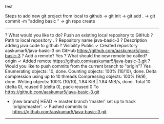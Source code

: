 test

Steps to add new git project from local to github
-> git init
-> git add .
-> git commit -m "adding basic "
-> gh repo create


---
? What would you like to do? Push an existing local repository to GitHub
? Path to local repository .
? Repository name java-basic-3
? Description adding java code to github
? Visibility Public
✓ Created repository aaskumar5/java-basic-3 on GitHub
https://github.com/aaskumar5/java-basic-3
? Add a remote? Yes
? What should the new remote be called? origin
✓ Added remote https://github.com/aaskumar5/java-basic-3.git
? Would you like to push commits from the current branch to "origin"? Yes
Enumerating objects: 10, done.
Counting objects: 100% (10/10), done.
Delta compression using up to 10 threads
Compressing objects: 100% (9/9), done.
Writing objects: 100% (10/10), 1.84 KiB | 1.84 MiB/s, done.
Total 10 (delta 0), reused 0 (delta 0), pack-reused 0
To https://github.com/aaskumar5/java-basic-3.git
* [new branch]      HEAD -> master
  branch 'master' set up to track 'origin/master'.
  ✓ Pushed commits to https://github.com/aaskumar5/java-basic-3.git

---

